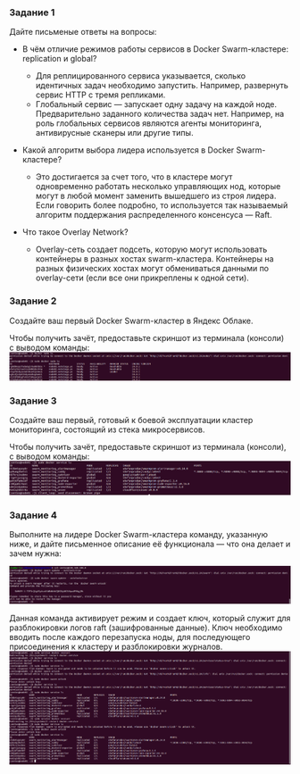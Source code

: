 ### Задание 1

Дайте письменые ответы на вопросы:

* В чём отличие режимов работы сервисов в Docker Swarm-кластере: replication и global?
    - Для реплицированного сервиса указывается, сколько идентичных задач необходимо запустить. Например, развернуть сервис HTTP с тремя репликами.
    - Глобальный сервис — запускает одну задачу на каждой ноде. Предварительно заданного количества задач нет. Например, на роль глобальных сервисов являются агенты мониторинга, антивирусные сканеры или другие типы.

* Какой алгоритм выбора лидера используется в Docker Swarm-кластере?

    - Это достигается за счет того, что в кластере могут одновременно работать несколько управляющих нод, которые могут в любой момент заменить вышедшего из строя лидера. Если говорить более подробно, то используется так называемый алгоритм поддержания распределенного консенсуса — Raft.
* Что такое Overlay Network?

    - Overlay-сеть создает подсеть, которую могут использовать контейнеры в разных хостах swarm-кластера. Контейнеры на разных физических хостах могут обмениваться данными по overlay-сети (если все они прикреплены к одной сети).

### Задание 2

Создайте ваш первый Docker Swarm-кластер в Яндекс Облаке.

Чтобы получить зачёт, предоставьте скриншот из терминала (консоли) с выводом команды:
![Alt text](docker-sw.png)

### Задание 3

Создайте ваш первый, готовый к боевой эксплуатации кластер мониторинга, состоящий из стека микросервисов.

Чтобы получить зачёт, предоставьте скриншот из терминала (консоли), с выводом команды:
![Alt text](docker-sw2.png)

### Задание 4

Выполните на лидере Docker Swarm-кластера команду, указанную ниже, и дайте письменное описание её функционала — что она делает и зачем нужна:

![Alt text](docker-sw3.png)

Данная команда активирует режим и создает ключ, который служит для разблокировки логов raft (зашифрованные данные).
Ключ необходимо вводить после каждого перезапуска ноды, для последующего присоединения к кластеру и разблокировки журналов.
![Alt text](docker-sw4.png)